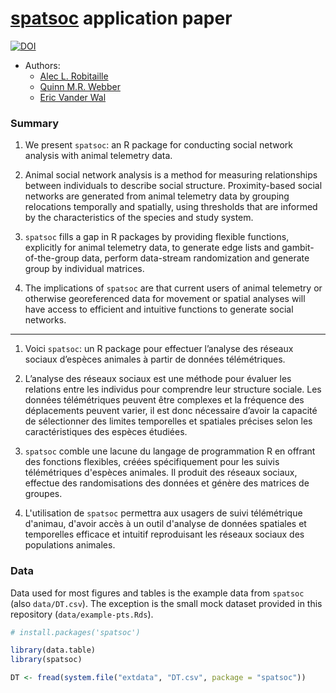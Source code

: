 # [spatsoc](http://spatsoc.robitalec.ca/) application paper



[![DOI](https://zenodo.org/badge/186687068.svg)](https://zenodo.org/badge/latestdoi/186687068)



- Authors:
  - [Alec L. Robitaille](http://robitalec.ca)
  - [Quinn M.R. Webber](https://qwebber.weebly.com/)
  - [Eric Vander Wal](http://weel.gitlab.io)

### Summary
1. We present `spatsoc`: an R package for conducting social network analysis with animal telemetry data.

1. Animal social network analysis is a method for measuring relationships between individuals to describe social structure. Proximity-based social networks are generated from animal telemetry data by grouping relocations temporally and spatially, using thresholds that are informed by the characteristics of the species and study system.

1. `spatsoc` fills a gap in R packages by providing flexible functions, explicitly for animal telemetry data, to generate edge lists and gambit-of-the-group data, perform data-stream randomization and generate group by individual matrices. 

1. The implications of `spatsoc` are that current users of animal telemetry or otherwise georeferenced data for movement or spatial analyses will have access to efficient and intuitive functions to generate social networks.

----

1. Voici `spatsoc`: un R package pour effectuer l’analyse des réseaux sociaux d’espèces animales à partir de données télémétriques.

1. L’analyse des réseaux sociaux est une méthode pour évaluer les relations entre les individus pour comprendre leur structure sociale. Les données télémétriques peuvent être complexes et la fréquence des déplacements peuvent varier, il est donc nécessaire d’avoir la capacité de sélectionner des limites temporelles et spatiales précises selon les caractéristiques des espèces étudiées.

1. `spatsoc` comble une lacune du langage de programmation R en offrant des fonctions flexibles, créées spécifiquement pour les suivis télémétriques d'espèces animales. Il produit des réseaux sociaux, effectue des randomisations des données et génère des matrices de groupes.

1. L'utilisation de `spatsoc` permettra aux usagers de suivi télémétrique d'animau, d'avoir accès à un outil d'analyse de données spatiales et temporelles efficace et intuitif reproduisant les réseaux sociaux des populations animales. 



### Data

Data used for most figures and tables is the example data from `spatsoc` (also `data/DT.csv`). The exception is the small mock dataset provided in this repository (`data/example-pts.Rds`).

```r
# install.packages('spatsoc')

library(data.table)
library(spatsoc)

DT <- fread(system.file("extdata", "DT.csv", package = "spatsoc"))
```
